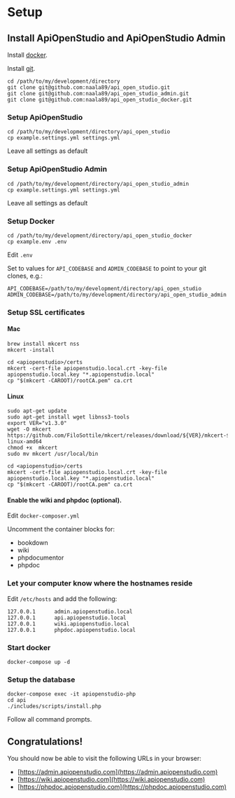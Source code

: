 Setup
=====

Install ApiOpenStudio and ApiOpenStudio Admin
---------------------------------------------

Install [docker](https://docs.docker.com/get-docker/).

Install [git](https://github.com/git-guides/install-git).

    cd /path/to/my/development/directory
    git clone git@github.com:naala89/api_open_studio.git
    git clone git@github.com:naala89/api_open_studio_admin.git
    git clone git@github.com:naala89/api_open_studio_docker.git

### Setup ApiOpenStudio

    cd /path/to/my/development/directory/api_open_studio
    cp example.settings.yml settings.yml

Leave all settings as default

### Setup ApiOpenStudio Admin

    cd /path/to/my/development/directory/api_open_studio_admin
    cp example.settings.yml settings.yml

Leave all settings as default

### Setup Docker

    cd /path/to/my/development/directory/api_open_studio_docker
    cp example.env .env

Edit ```.env```

Set to values for ```API_CODEBASE``` and ```ADMIN_CODEBASE``` to point to your
git clones, e.g.:

    API_CODEBASE=/path/to/my/development/directory/api_open_studio
    ADMIN_CODEBASE=/path/to/my/development/directory/api_open_studio_admin

### Setup SSL certificates

#### Mac

    brew install mkcert nss
    mkcert -install

    cd <apiopenstudio>/certs
    mkcert -cert-file apiopenstudio.local.crt -key-file apiopenstudio.local.key "*.apiopenstudio.local"
    cp "$(mkcert -CAROOT)/rootCA.pem" ca.crt

#### Linux

    sudo apt-get update
    sudo apt-get install wget libnss3-tools
    export VER="v1.3.0"
    wget -O mkcert https://github.com/FiloSottile/mkcert/releases/download/${VER}/mkcert-${VER}-linux-amd64
    chmod +x  mkcert
    sudo mv mkcert /usr/local/bin
    
    cd <apiopenstudio>/certs
    mkcert -cert-file apiopenstudio.local.crt -key-file apiopenstudio.local.key "*.apiopenstudio.local"
    cp "$(mkcert -CAROOT)/rootCA.pem" ca.crt

#### Enable the wiki and phpdoc (optional).

Edit ```docker-composer.yml```

Uncomment the container blocks for:

* bookdown
* wiki
* phpdocumentor
* phpdoc

### Let your computer know where the hostnames reside

Edit ```/etc/hosts``` and add the following:

    127.0.0.1      admin.apiopenstudio.local
    127.0.0.1      api.apiopenstudio.local
    127.0.0.1      wiki.apiopenstudio.local
    127.0.0.1      phpdoc.apiopenstudio.local

### Start docker

    docker-compose up -d

### Setup the database

    docker-compose exec -it apiopenstudio-php
    cd api
    ./includes/scripts/install.php

Follow all command prompts.

Congratulations!
----------------

You should now be able to visit the following URLs in your browser:

* [https://admin.apiopenstudio.com](https://admin.apiopenstudio.com)
* [https://wiki.apiopenstudio.com](https://wiki.apiopenstudio.com)
* [https://phpdoc.apiopenstudio.com](https://phpdoc.apiopenstudio.com)
